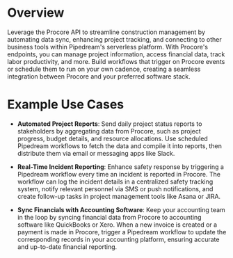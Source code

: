 # Overview

Leverage the Procore API to streamline construction management by automating data sync, enhancing project tracking, and connecting to other business tools within Pipedream's serverless platform. With Procore's endpoints, you can manage project information, access financial data, track labor productivity, and more. Build workflows that trigger on Procore events or schedule them to run on your own cadence, creating a seamless integration between Procore and your preferred software stack.

# Example Use Cases

- **Automated Project Reports**: Send daily project status reports to stakeholders by aggregating data from Procore, such as project progress, budget details, and resource allocations. Use scheduled Pipedream workflows to fetch the data and compile it into reports, then distribute them via email or messaging apps like Slack.

- **Real-Time Incident Reporting**: Enhance safety response by triggering a Pipedream workflow every time an incident is reported in Procore. The workflow can log the incident details in a centralized safety tracking system, notify relevant personnel via SMS or push notifications, and create follow-up tasks in project management tools like Asana or JIRA.

- **Sync Financials with Accounting Software**: Keep your accounting team in the loop by syncing financial data from Procore to accounting software like QuickBooks or Xero. When a new invoice is created or a payment is made in Procore, trigger a Pipedream workflow to update the corresponding records in your accounting platform, ensuring accurate and up-to-date financial reporting.
